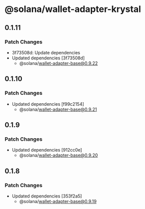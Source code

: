 # @solana/wallet-adapter-krystal

## 0.1.11

### Patch Changes

-   3f73508d: Update dependencies
-   Updated dependencies [3f73508d]
    -   @solana/wallet-adapter-base@0.9.22

## 0.1.10

### Patch Changes

-   Updated dependencies [f99c2154]
    -   @solana/wallet-adapter-base@0.9.21

## 0.1.9

### Patch Changes

-   Updated dependencies [912cc0e]
    -   @solana/wallet-adapter-base@0.9.20

## 0.1.8

### Patch Changes

-   Updated dependencies [353f2a5]
    -   @solana/wallet-adapter-base@0.9.19
